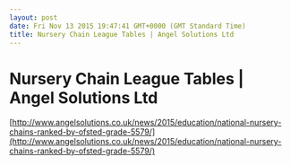 ```yaml
---
layout: post
date: Fri Nov 13 2015 19:47:41 GMT+0000 (GMT Standard Time)
title: Nursery Chain League Tables | Angel Solutions Ltd
---
```



Nursery Chain League Tables | Angel Solutions Ltd
=================================================

[http://www.angelsolutions.co.uk/news/2015/education/national-nursery-chains-ranked-by-ofsted-grade-5579/](http://www.angelsolutions.co.uk/news/2015/education/national-nursery-chains-ranked-by-ofsted-grade-5579/)

